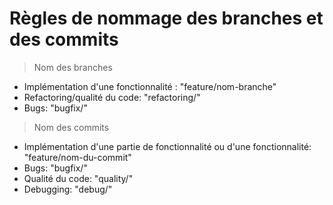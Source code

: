 # Règles de nommage des branches et des commits

> Nom des branches

-   Implémentation d'une fonctionnalité : "feature/nom-branche"
-   Refactoring/qualité du code: "refactoring/"
-   Bugs: "bugfix/"

> Nom des commits

-   Implémentation d'une partie de fonctionnalité ou d'une fonctionnalité: "feature/nom-du-commit"
-   Bugs: "bugfix/"
-   Qualité du code: "quality/"
-   Debugging: "debug/"
